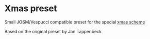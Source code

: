 # Xmas preset

Small JOSM/Vespucci compatible preset for the special [xmas scheme](http://wiki.openstreetmap.org/wiki/DE:Key:xmas:feature)

Based on the original preset by Jan Tappenbeck
